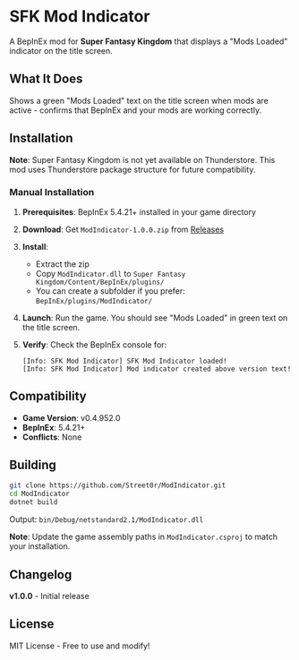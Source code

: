# SFK Mod Indicator

A BepInEx mod for **Super Fantasy Kingdom** that displays a "Mods Loaded" indicator on the title screen.

## What It Does

Shows a green "Mods Loaded" text on the title screen when mods are active - confirms that BepInEx and your mods are working correctly.

## Installation

**Note**: Super Fantasy Kingdom is not yet available on Thunderstore. This mod uses Thunderstore package structure for future compatibility.

### Manual Installation

1. **Prerequisites**: BepInEx 5.4.21+ installed in your game directory

2. **Download**: Get `ModIndicator-1.0.0.zip` from [Releases](../../releases)

3. **Install**:
   - Extract the zip
   - Copy `ModIndicator.dll` to `Super Fantasy Kingdom/Content/BepInEx/plugins/`
   - You can create a subfolder if you prefer: `BepInEx/plugins/ModIndicator/`

4. **Launch**: Run the game. You should see "Mods Loaded" in green text on the title screen.

5. **Verify**: Check the BepInEx console for:
   ```
   [Info: SFK Mod Indicator] SFK Mod Indicator loaded!
   [Info: SFK Mod Indicator] Mod indicator created above version text!
   ```

## Compatibility

- **Game Version**: v0.4.952.0
- **BepInEx**: 5.4.21+
- **Conflicts**: None

## Building

```bash
git clone https://github.com/Street0r/ModIndicator.git
cd ModIndicator
dotnet build
```

Output: `bin/Debug/netstandard2.1/ModIndicator.dll`

**Note**: Update the game assembly paths in `ModIndicator.csproj` to match your installation.

## Changelog

**v1.0.0** - Initial release

## License

MIT License - Free to use and modify!
